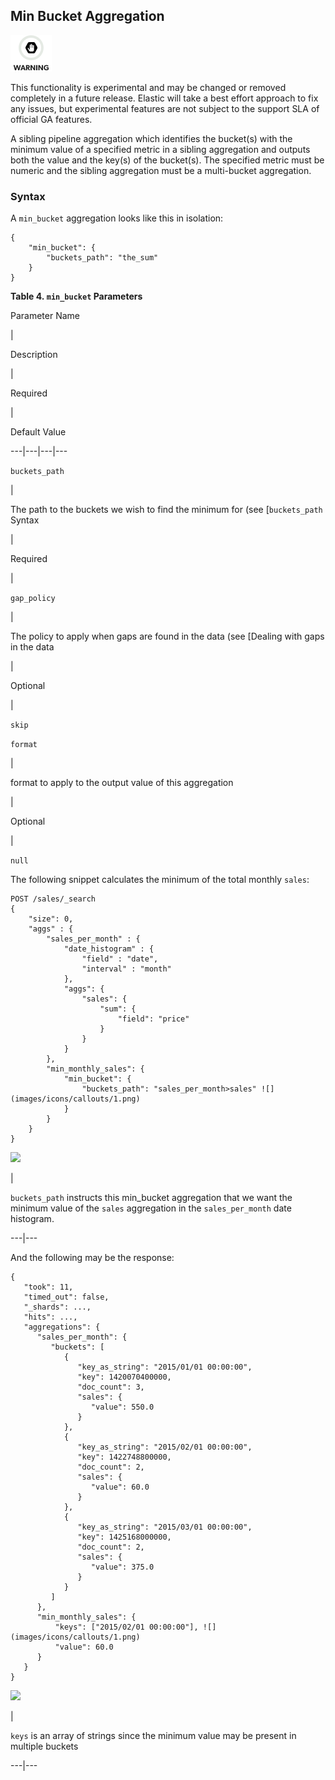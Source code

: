 ## Min Bucket Aggregation

![Warning](images/icons/warning.png)

This functionality is experimental and may be changed or removed completely in a future release. Elastic will take a best effort approach to fix any issues, but experimental features are not subject to the support SLA of official GA features.

A sibling pipeline aggregation which identifies the bucket(s) with the minimum value of a specified metric in a sibling aggregation and outputs both the value and the key(s) of the bucket(s). The specified metric must be numeric and the sibling aggregation must be a multi-bucket aggregation.

### Syntax

A `min_bucket` aggregation looks like this in isolation:
    
    
    {
        "min_bucket": {
            "buckets_path": "the_sum"
        }
    }

 **Table 4. `min_bucket` Parameters**

Parameter Name

| 

Description

| 

Required

| 

Default Value  
  
---|---|---|---  
  
`buckets_path`

| 

The path to the buckets we wish to find the minimum for (see [`buckets_path` Syntax

| 

Required

|   
  
`gap_policy`

| 

The policy to apply when gaps are found in the data (see [Dealing with gaps in the data

| 

Optional

| 

`skip`  
  
`format`

| 

format to apply to the output value of this aggregation

| 

Optional

| 

`null`  
  
  


The following snippet calculates the minimum of the total monthly `sales`:
    
    
    POST /sales/_search
    {
        "size": 0,
        "aggs" : {
            "sales_per_month" : {
                "date_histogram" : {
                    "field" : "date",
                    "interval" : "month"
                },
                "aggs": {
                    "sales": {
                        "sum": {
                            "field": "price"
                        }
                    }
                }
            },
            "min_monthly_sales": {
                "min_bucket": {
                    "buckets_path": "sales_per_month>sales" ![](images/icons/callouts/1.png)
                }
            }
        }
    }

![](images/icons/callouts/1.png)

| 

`buckets_path` instructs this min_bucket aggregation that we want the minimum value of the `sales` aggregation in the `sales_per_month` date histogram.   
  
---|---  
  
And the following may be the response:
    
    
    {
       "took": 11,
       "timed_out": false,
       "_shards": ...,
       "hits": ...,
       "aggregations": {
          "sales_per_month": {
             "buckets": [
                {
                   "key_as_string": "2015/01/01 00:00:00",
                   "key": 1420070400000,
                   "doc_count": 3,
                   "sales": {
                      "value": 550.0
                   }
                },
                {
                   "key_as_string": "2015/02/01 00:00:00",
                   "key": 1422748800000,
                   "doc_count": 2,
                   "sales": {
                      "value": 60.0
                   }
                },
                {
                   "key_as_string": "2015/03/01 00:00:00",
                   "key": 1425168000000,
                   "doc_count": 2,
                   "sales": {
                      "value": 375.0
                   }
                }
             ]
          },
          "min_monthly_sales": {
              "keys": ["2015/02/01 00:00:00"], ![](images/icons/callouts/1.png)
              "value": 60.0
          }
       }
    }

![](images/icons/callouts/1.png)

| 

`keys` is an array of strings since the minimum value may be present in multiple buckets   
  
---|---
